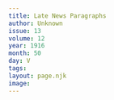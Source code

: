 ```yaml
---
title: Late News Paragraphs
author: Unknown
issue: 13
volume: 12
year: 1916
month: 50
day: V
tags:
layout: page.njk
image:
---
```

